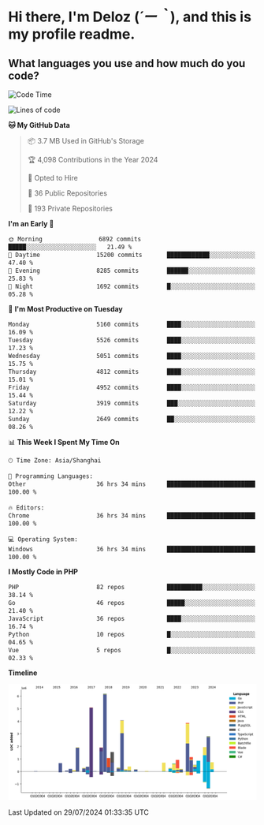 # **Hi there, I'm Deloz (*´ー｀*), and this is my profile readme.**

## **What languages you use and how much do you code?**

<!--START_SECTION:waka-->
![Code Time](http://img.shields.io/badge/Code%20Time-4%2C498%20hrs%2053%20mins-blue)

![Lines of code](https://img.shields.io/badge/From%20Hello%20World%20I%27ve%20Written-38.9%20million%20lines%20of%20code-blue)

**🐱 My GitHub Data** 

> 📦 3.7 MB Used in GitHub's Storage 
 > 
> 🏆 4,098 Contributions in the Year 2024
 > 
> 💼 Opted to Hire
 > 
> 📜 36 Public Repositories 
 > 
> 🔑 193 Private Repositories 
 > 
**I'm an Early 🐤** 

```text
🌞 Morning                6892 commits        █████░░░░░░░░░░░░░░░░░░░░   21.49 % 
🌆 Daytime                15200 commits       ████████████░░░░░░░░░░░░░   47.40 % 
🌃 Evening                8285 commits        ██████░░░░░░░░░░░░░░░░░░░   25.83 % 
🌙 Night                  1692 commits        █░░░░░░░░░░░░░░░░░░░░░░░░   05.28 % 
```
📅 **I'm Most Productive on Tuesday** 

```text
Monday                   5160 commits        ████░░░░░░░░░░░░░░░░░░░░░   16.09 % 
Tuesday                  5526 commits        ████░░░░░░░░░░░░░░░░░░░░░   17.23 % 
Wednesday                5051 commits        ████░░░░░░░░░░░░░░░░░░░░░   15.75 % 
Thursday                 4812 commits        ████░░░░░░░░░░░░░░░░░░░░░   15.01 % 
Friday                   4952 commits        ████░░░░░░░░░░░░░░░░░░░░░   15.44 % 
Saturday                 3919 commits        ███░░░░░░░░░░░░░░░░░░░░░░   12.22 % 
Sunday                   2649 commits        ██░░░░░░░░░░░░░░░░░░░░░░░   08.26 % 
```


📊 **This Week I Spent My Time On** 

```text
🕑︎ Time Zone: Asia/Shanghai

💬 Programming Languages: 
Other                    36 hrs 34 mins      █████████████████████████   100.00 % 

🔥 Editors: 
Chrome                   36 hrs 34 mins      █████████████████████████   100.00 % 

💻 Operating System: 
Windows                  36 hrs 34 mins      █████████████████████████   100.00 % 
```

**I Mostly Code in PHP** 

```text
PHP                      82 repos            ██████████░░░░░░░░░░░░░░░   38.14 % 
Go                       46 repos            █████░░░░░░░░░░░░░░░░░░░░   21.40 % 
JavaScript               36 repos            ████░░░░░░░░░░░░░░░░░░░░░   16.74 % 
Python                   10 repos            █░░░░░░░░░░░░░░░░░░░░░░░░   04.65 % 
Vue                      5 repos             █░░░░░░░░░░░░░░░░░░░░░░░░   02.33 % 
```



**Timeline**

![Lines of Code chart](https://raw.githubusercontent.com/deloz/deloz/main/assets/bar_graph.png)


 Last Updated on 29/07/2024 01:33:35 UTC
<!--END_SECTION:waka-->
